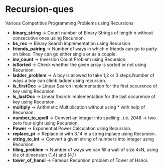# Recursion-ques
Various Competitive Programming Problems using Recursions

- **binary_string** -> Count number of Binary Strings of length n without consecutive ones using Recursion.
- **bs_rec** -> Binary Search implementation using Recursion.
- **friends_pairing** -> Number of ways in which n friends can go to party on bikes. They can go either single or as a couple.
- **inv_count** -> Inversion Count Problem using Recursion.
- **isSorted** -> Check whether the given array is sorted or not using Recursion.
- **ladder_problem** -> A boy is allowed to take 1,2 or 3 steps.Number of ways a boy can climb ladder using recursion.
- **ls_firstOcc** -> Linear Search implementation for the first occurence of key using Recursion.
- **ls_lastOcc** -> Linear Search implementation for the last occurence of key using Recursion.
- **multiply** -> Arithmetic Multiplication without using * with help of Recursion.
- **number_to_spell** -> Convert an integer into spelling , i.e. 2048 -> two zero four eight using Recursion.
- **Power** -> Exponential Power Calculation using Recursion.
- **replace_pi** -> Replace pi with 3.14 in a string inplace using Recursion.
- **string_to_int** -> Convert a given string of numbers into integer using Recursion.
- **tiling_problem** -> Number of ways we can fill a wall of size 4xN, using tile of dimension (1,4) and (4,1)
- **tower_of_hanoi** -> Famous Recursion problem of Tower of Hanoi.